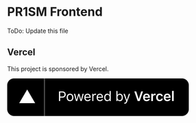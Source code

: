 # PR1SM Frontend

ToDo: Update this file

## Vercel

This project is sponsored by Vercel.

[![Open in StackBlitz](./public/powered-by-vercel.svg)](https://vercel.com/?utm_source=pr1sm&utm_campaign=oss)

